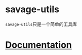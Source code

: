 # savage-utils

`savage-utils`只是一个简单的工具库

# [Documentation](https://savage181855.github.io/savage-libs/savage-utils/modules)
